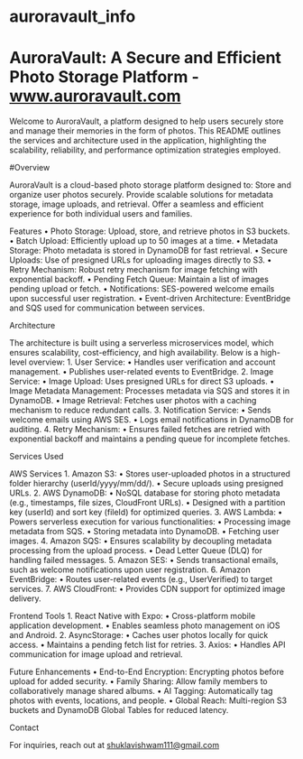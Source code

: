 # auroravault_info


# AuroraVault: A Secure and Efficient Photo Storage Platform - www.auroravault.com

Welcome to AuroraVault, a platform designed to help users securely store and manage their memories in the form of photos. This README outlines the services and architecture used in the application, highlighting the scalability, reliability, and performance optimization strategies employed.

#Overview

AuroraVault is a cloud-based photo storage platform designed to:
Store and organize user photos securely.
Provide scalable solutions for metadata storage, image uploads, and retrieval.
Offer a seamless and efficient experience for both individual users and families.

Features
	•	Photo Storage: Upload, store, and retrieve photos in S3 buckets.
	•	Batch Upload: Efficiently upload up to 50 images at a time.
	•	Metadata Storage: Photo metadata is stored in DynamoDB for fast retrieval.
	•	Secure Uploads: Use of presigned URLs for uploading images directly to S3.
	•	Retry Mechanism: Robust retry mechanism for image fetching with exponential backoff.
	•	Pending Fetch Queue: Maintain a list of images pending upload or fetch.
	•	Notifications: SES-powered welcome emails upon successful user registration.
	•	Event-driven Architecture: EventBridge and SQS used for communication between services.

Architecture

The architecture is built using a serverless microservices model, which ensures scalability, cost-efficiency, and high availability. Below is a high-level overview:
	1.	User Service:
	•	Handles user verification and account management.
	•	Publishes user-related events to EventBridge.
	2.	Image Service:
	•	Image Upload: Uses presigned URLs for direct S3 uploads.
	•	Image Metadata Management: Processes metadata via SQS and stores it in DynamoDB.
	•	Image Retrieval: Fetches user photos with a caching mechanism to reduce redundant calls.
	3.	Notification Service:
	•	Sends welcome emails using AWS SES.
	•	Logs email notifications in DynamoDB for auditing.
	4.	Retry Mechanism:
	•	Ensures failed fetches are retried with exponential backoff and maintains a pending queue for incomplete fetches.

Services Used

AWS Services
	1.	Amazon S3:
	•	Stores user-uploaded photos in a structured folder hierarchy (userId/yyyy/mm/dd/).
	•	Secure uploads using presigned URLs.
	2.	AWS DynamoDB:
	•	NoSQL database for storing photo metadata (e.g., timestamps, file sizes, CloudFront URLs).
	•	Designed with a partition key (userId) and sort key (fileId) for optimized queries.
	3.	AWS Lambda:
	•	Powers serverless execution for various functionalities:
	•	Processing image metadata from SQS.
	•	Storing metadata into DynamoDB.
	•	Fetching user images.
	4.	Amazon SQS:
	•	Ensures scalability by decoupling metadata processing from the upload process.
	•	Dead Letter Queue (DLQ) for handling failed messages.
	5.	Amazon SES:
	•	Sends transactional emails, such as welcome notifications upon user registration.
	6.	Amazon EventBridge:
	•	Routes user-related events (e.g., UserVerified) to target services.
	7.	AWS CloudFront:
	•	Provides CDN support for optimized image delivery.

Frontend Tools
	1.	React Native with Expo:
	•	Cross-platform mobile application development.
	•	Enables seamless photo management on iOS and Android.
	2.	AsyncStorage:
	•	Caches user photos locally for quick access.
	•	Maintains a pending fetch list for retries.
	3.	Axios:
	•	Handles API communication for image upload and retrieval.

Future Enhancements
	•	End-to-End Encryption: Encrypting photos before upload for added security.
	•	Family Sharing: Allow family members to collaboratively manage shared albums.
	•	AI Tagging: Automatically tag photos with events, locations, and people.
	•	Global Reach: Multi-region S3 buckets and DynamoDB Global Tables for reduced latency.

Contact

For inquiries, reach out at shuklavishwam111@gmail.com

